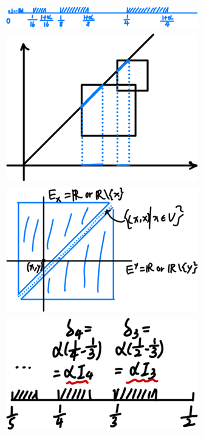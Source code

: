 ![image-20250313214429289](hw7.assets/image-20250313214429289.png)





![image-20250314182209267](hw7.assets/image-20250314182209267.png)









![image-20250314185531013](hw7.assets/image-20250314185531013.png)









![image-20250314231739868](hw7.assets/image-20250314231739868.png)
